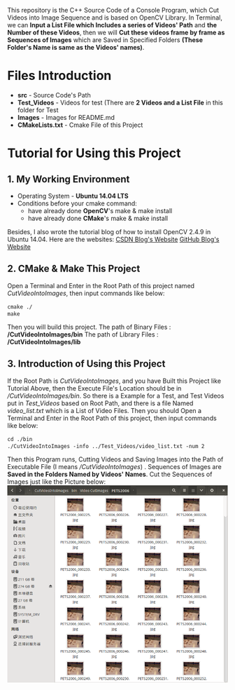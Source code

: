 This repository is the C++ Source Code of a Console Program, which Cut Videos into Image Sequence and is based on OpenCV Library. In Terminal, we can **Input a List File which Includes a series of Videos' Path** and **the Number of these Videos**, then we will **Cut these videos frame by frame as Sequences of Images** which are Saved in Specified Folders **(These Folder's Name is same as the Videos' names)**.

# Files Introduction

- **src** - Source Code's Path
- **Test_Videos** - Videos for test (There are **2 Videos and a List File** in this folder for Test
- **Images** - Images for README.md
- **CMakeLists.txt** - Cmake File of this Project

# Tutorial for Using this Project
## 1. My Working Environment


- Operating System - **Ubuntu 14.04 LTS**
- Conditions before your cmake command:
	- have already done **OpenCV**'s make & make install
	- have already done **CMake**'s make & make install

Besides, I also wrote the tutorial blog of how to install OpenCV 2.4.9 in Ubuntu 14.04. Here are the websites: 
[CSDN Blog's Website](http://blog.csdn.net/ajianyingxiaoqinghan/article/details/62424132)
[GitHub Blog's Website](https://github.com/upcAutoLang/Blog/issues/1)

## 2. CMake & Make This Project
Open a Terminal and Enter in the Root Path of this project named *CutVideoIntoImages*, then input commands like below:
```shell
cmake ./
make
```
Then you will build this project.
The path of Binary Files : **/CutVideoIntoImages/bin**
The path of Library Files : **/CutVideoIntoImages/lib**

## 3. Introduction of Using this Project
If the Root Path is *CutVideoIntoImages*, and you have Built this Project like Tutorial Above, then the Execute File's Location should be in */CutVideoIntoImages/bin*. So there is a Example for a Test, and Test Videos put in *Test_Videos* based on Root Path, and there is a file Named *video_list.txt* which is a List of Video Files.
Then you should Open a Terminal and Enter in the Root Path of this project, then input commands like below:
```shell
cd ./bin
./CutVideoIntoImages -info ../Test_Videos/video_list.txt -num 2
```
Then this Program runs, Cutting Videos and Saving Images into the Path of Executable File (I means */CutVideoIntoImages*) . Sequences of Images are **Saved in the Folders Named by Videos' Names**. Cut the Sequences of Images just like the Picture below:
![](./Images/Cut_Images.png)




